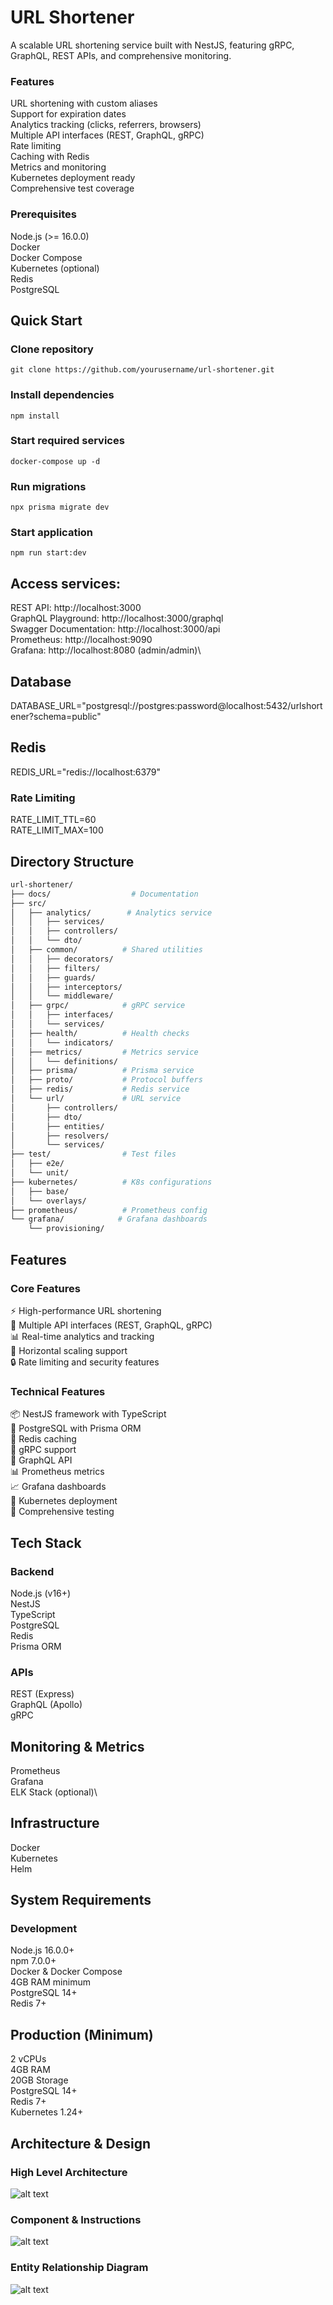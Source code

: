 
# URL Shortener

A scalable URL shortening service built with NestJS, featuring gRPC, GraphQL, REST APIs, and comprehensive monitoring.

### Features

URL shortening with custom aliases\
Support for expiration dates\
Analytics tracking (clicks, referrers, browsers)\
Multiple API interfaces (REST, GraphQL, gRPC)\
Rate limiting\
Caching with Redis\
Metrics and monitoring\
Kubernetes deployment ready\
Comprehensive test coverage

###  Prerequisites

Node.js (>= 16.0.0)\
Docker\
Docker Compose\
Kubernetes (optional)\
Redis\
PostgreSQL

## Quick Start

###  Clone repository
```
git clone https://github.com/yourusername/url-shortener.git
```
### Install dependencies
```
npm install
```
### Start required services
```
docker-compose up -d
```

### Run migrations
```
npx prisma migrate dev
```

### Start application
```
npm run start:dev
```
## Access services:

REST API: http://localhost:3000\
GraphQL Playground: http://localhost:3000/graphql\
Swagger Documentation: http://localhost:3000/api\
Prometheus: http://localhost:9090\
Grafana: http://localhost:8080 (admin/admin)\

## Database
DATABASE_URL="postgresql://postgres:password@localhost:5432/urlshortener?schema=public"

## Redis
REDIS_URL="redis://localhost:6379"

###  Rate Limiting
RATE_LIMIT_TTL=60\
RATE_LIMIT_MAX=100

## Directory Structure

```bash
url-shortener/
├── docs/                  # Documentation
├── src/
│   ├── analytics/        # Analytics service
│   │   ├── services/
│   │   ├── controllers/
│   │   └── dto/
│   ├── common/          # Shared utilities
│   │   ├── decorators/
│   │   ├── filters/
│   │   ├── guards/
│   │   ├── interceptors/
│   │   └── middleware/
│   ├── grpc/            # gRPC service
│   │   ├── interfaces/
│   │   └── services/
│   ├── health/          # Health checks
│   │   └── indicators/
│   ├── metrics/         # Metrics service
│   │   └── definitions/
│   ├── prisma/          # Prisma service
│   ├── proto/           # Protocol buffers
│   ├── redis/           # Redis service
│   └── url/             # URL service
│       ├── controllers/
│       ├── dto/
│       ├── entities/
│       ├── resolvers/
│       └── services/
├── test/                # Test files
│   ├── e2e/
│   └── unit/
├── kubernetes/          # K8s configurations
│   ├── base/
│   └── overlays/
├── prometheus/          # Prometheus config
└── grafana/            # Grafana dashboards
    └── provisioning/
```

## Features

### Core Features
⚡ High-performance URL shortening\
🔄 Multiple API interfaces (REST, GraphQL, gRPC)\
📊 Real-time analytics and tracking\
🚀 Horizontal scaling support\
🔒 Rate limiting and security features

### Technical Features
📦 NestJS framework with TypeScript\
💾 PostgreSQL with Prisma ORM\
🔄 Redis caching\
📡 gRPC support\
🎯 GraphQL API\
📊 Prometheus metrics\
📈 Grafana dashboards\
🚢 Kubernetes deployment\
🧪 Comprehensive testing

## Tech Stack

### Backend
Node.js (v16+)\
NestJS\
TypeScript\
PostgreSQL\
Redis\
Prisma ORM

### APIs
REST (Express)\
GraphQL (Apollo)\
gRPC

## Monitoring & Metrics

Prometheus\
Grafana\
ELK Stack (optional)\

## Infrastructure

Docker\
Kubernetes\
Helm

## System Requirements
### Development

Node.js 16.0.0+\
npm 7.0.0+\
Docker & Docker Compose\
4GB RAM minimum\
PostgreSQL 14+\
Redis 7+

## Production (Minimum)

2 vCPUs\
4GB RAM\
20GB Storage\
PostgreSQL 14+\
Redis 7+\
Kubernetes 1.24+

## Architecture & Design

### High Level Architecture

![alt text](image.png)

### Component & Instructions

![alt text](image-1.png)

### Entity Relationship Diagram

![alt text](image-2.png)
